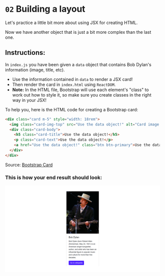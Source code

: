 
# `02` Building a layout

Let's practice a little bit more about using JSX for creating HTML.

Now we have another object that is just a bit more complex than the last one.

## Instructions:

In `index.js` you have been given a `data` object that contains Bob Dylan's information (image, title, etc).

- Use the information contained in `data` to render a JSX card!
- Then render the card in `index.html` using `ReactDOM`.
- **Note:** In the HTML file, Bootstrap will use each element's "class" to work out how to style it, so make sure you create classes in the right way in your JSX!

To help you, here is the HTML code for creating a Bootstrap card:

```html
<div class="card m-5" style="width: 18rem">
  <img class="card-img-top" src="Use the data object!" alt="Card image cap" />
  <div class="card-body">
    <h5 class="card-title">Use the data object!</h5>
    <p class="card-text">Use the data object!</p>
    <a href="Use the data object!" class="btn btn-primary">Use the data object!</a>
  </div>
</div>
```
Source: [Bootstrap Card](https://getbootstrap.com/docs/4.0/components/card/#example)

### This is how your end result should look:

![Bob Dylan Card](./src/image/reference-image-react.png)